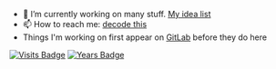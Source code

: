 - 🔭 I’m currently working on many stuff. [My idea list](https://github.com/subins2000/subins2000/blob/master/ideas.md)
- 📫 How to reach me: [decode this](https://subinsb.com/contact)
- Things I'm working on first appear on [GitLab](https://gitlab.com/subins2000) before they do here

[![Visits Badge](https://badges.pufler.dev/visits/subins2000/subins2000)](https://badges.pufler.dev) [![Years Badge](https://badges.pufler.dev/years/subins2000)](https://badges.pufler.dev)
